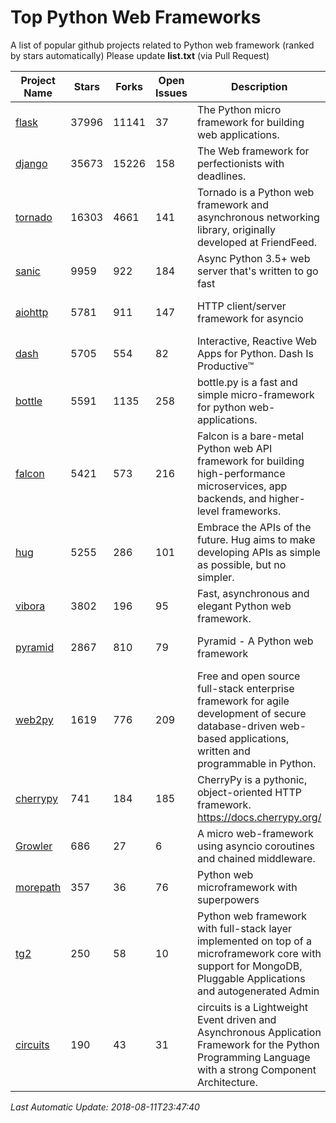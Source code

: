 # Top Python Web Frameworks
A list of popular github projects related to Python web framework (ranked by stars automatically)
Please update **list.txt** (via Pull Request)

| Project Name | Stars | Forks | Open Issues | Description | Last Commit |
| ------------ | ----- | ----- | ----------- | ----------- | ----------- |
| [flask](https://github.com/pallets/flask) | 37996 | 11141 | 37 | The Python micro framework for building web applications. | 2018-07-24 18:04:58 |
| [django](https://github.com/django/django) | 35673 | 15226 | 158 | The Web framework for perfectionists with deadlines. | 2018-08-10 16:17:26 |
| [tornado](https://github.com/tornadoweb/tornado) | 16303 | 4661 | 141 | Tornado is a Python web framework and asynchronous networking library, originally developed at FriendFeed. | 2018-07-29 16:09:31 |
| [sanic](https://github.com/channelcat/sanic) | 9959 | 922 | 184 | Async Python 3.5+ web server that's written to go fast | 2018-08-07 18:48:18 |
| [aiohttp](https://github.com/aio-libs/aiohttp) | 5781 | 911 | 147 | HTTP client/server framework for asyncio  | 2018-08-10 15:35:13 |
| [dash](https://github.com/plotly/dash) | 5705 | 554 | 82 | Interactive, Reactive Web Apps for Python. Dash Is Productive™ | 2018-08-11 00:06:31 |
| [bottle](https://github.com/bottlepy/bottle) | 5591 | 1135 | 258 | bottle.py is a fast and simple micro-framework for python web-applications. | 2018-07-19 12:12:04 |
| [falcon](https://github.com/falconry/falcon) | 5421 | 573 | 216 | Falcon is a bare-metal Python web API framework for building high-performance microservices, app backends, and higher-level frameworks. | 2018-08-08 22:47:21 |
| [hug](https://github.com/timothycrosley/hug) | 5255 | 286 | 101 | Embrace the APIs of the future. Hug aims to make developing APIs as simple as possible, but no simpler. | 2018-05-29 03:18:22 |
| [vibora](https://github.com/vibora-io/vibora) | 3802 | 196 | 95 | Fast, asynchronous and elegant Python web framework. | 2018-07-17 22:02:08 |
| [pyramid](https://github.com/Pylons/pyramid) | 2867 | 810 | 79 | Pyramid - A Python web framework | 2018-08-10 15:59:20 |
| [web2py](https://github.com/web2py/web2py) | 1619 | 776 | 209 | Free and open source full-stack enterprise framework for agile development of secure database-driven web-based applications, written and programmable in Python. | 2018-08-06 00:57:11 |
| [cherrypy](https://github.com/cherrypy/cherrypy) | 741 | 184 | 185 | CherryPy is a pythonic, object-oriented HTTP framework.      https://docs.cherrypy.org/ | 2018-08-08 19:18:16 |
| [Growler](https://github.com/pyGrowler/Growler) | 686 | 27 | 6 | A micro web-framework using asyncio coroutines and chained middleware. | 2017-03-12 02:39:16 |
| [morepath](https://github.com/morepath/morepath) | 357 | 36 | 76 | Python web microframework with superpowers | 2017-12-29 08:11:05 |
| [tg2](https://github.com/TurboGears/tg2) | 250 | 58 | 10 | Python web framework with full-stack layer implemented on top of a microframework core with support for MongoDB, Pluggable Applications and autogenerated Admin | 2018-05-28 21:30:12 |
| [circuits](https://github.com/circuits/circuits) | 190 | 43 | 31 | circuits is a Lightweight Event driven and Asynchronous Application Framework for the Python Programming Language with a strong Component Architecture. | 2018-06-20 15:57:21 |

*Last Automatic Update: 2018-08-11T23:47:40*